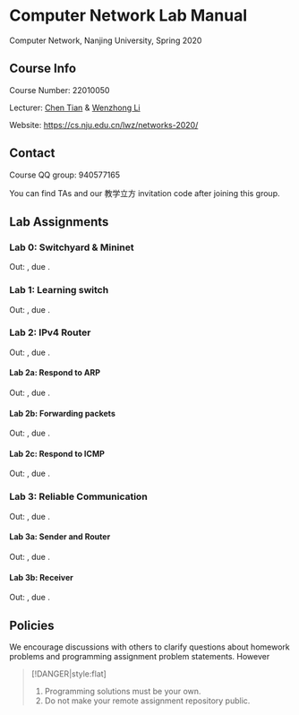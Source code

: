 # Computer Network Lab Manual

Computer Network, Nanjing University, Spring 2020

## Course Info

Course Number: 22010050

Lecturer: [Chen Tian](https://cs.nju.edu.cn/tianchen/) & [Wenzhong Li](https://cs.nju.edu.cn/lwz/)

Website: https://cs.nju.edu.cn/lwz/networks-2020/

## Contact

Course QQ group: 940577165

You can find TAs and our 教学立方 invitation code after joining this group.

## Lab Assignments

### Lab 0: Switchyard & Mininet

Out: , due .

### Lab 1: Learning switch

Out: , due .

### Lab 2: IPv4 Router

Out: , due .

#### Lab 2a: Respond to ARP

Out: , due .

#### Lab 2b: Forwarding packets

Out: , due .

#### Lab 2c: Respond to ICMP

Out: , due .

### Lab 3: Reliable Communication

Out: , due .

#### Lab 3a: Sender and Router

Out: , due .

#### Lab 3b: Receiver

Out: , due .

## Policies

We encourage discussions with others to clarify questions about homework problems and programming assignment problem statements. However

> [!DANGER|style:flat]
> 1. Programming solutions must be your own.
> 2. Do not make your remote assignment repository public.
